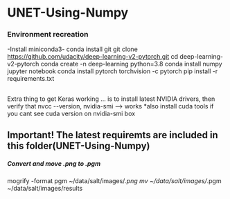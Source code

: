 # UNET-Using-Numpy

### Environment recreation ###
-Install miniconda3-
conda install git
git clone https://github.com/udacity/deep-learning-v2-pytorch.git
cd deep-learning-v2-pytorch
conda create -n deep-learning python=3.8
conda install numpy jupyter notebook
conda install pytorch torchvision -c pytorch 
pip install -r requirements.txt
##
Extra thing to get Keras working ... is to install latest NVIDIA drivers, then verify that
nvcc --version, nvidia-smi   --> works
*also install cuda tools if you cant see cuda version on nvidia-smi box

## Important!  The latest requiremts are included in this folder(UNET-Using-Numpy)



##### Convert and move .png to .pgm ########
mogrify -format pgm ~/data/salt/images/*.png
mv ~/data/salt/images/*.pgm ~/data/salt/images/results
